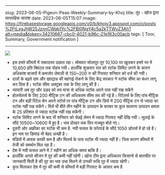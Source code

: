 ---
slug: 2023-06-05-Pigeon-Peas-Weekly-Summary-by-Khoj
title: तूर - खोज द्वारा साप्ताहिक सारांश 
date: 2023-06-05T15:07
image: https://firebasestorage.googleapis.com/v0/b/khojv3.appspot.com/o/posts%2FtLxgJhW25JznnCWqb1Yc%2FBI0NgY4c5a2kTTWyZ3Ah?alt=media&token=34210667-cbc0-4021-b96c-21e163c00acb
tags: [ Toor, Summary, Government notification ]
 
 --- 

![](https://firebasestorage.googleapis.com/v0/b/khojv3.appspot.com/o/posts%2FtLxgJhW25JznnCWqb1Yc%2FBI0NgY4c5a2kTTWyZ3Ah?alt=media&token=34210667-cbc0-4021-b96c-21e163c00acb)
- इस हफ्ते कीमतों में जबरदस्त उछाल रहा। सोमवार सोलापुर तूर 10,100 पर खुलकर हफ्ते भर में 10,650 प्रति क्विंटल तक पोहच गयी। हालाँकि शुक्रवार रात को स्टॉक लिमिट लगने के कारण अधिकांश बाजारों में कमजोर लेवाली से 150~200 रु की गिरावट शनिवार को दर्ज की गयी। 
- दालों के बढ़ते दाम और खाद्यान्न की महंगाई रोकने के लिए केंद्र सरकार ने स्टॉक सीमा का बंधन लागू कर दिया है। स्टॉक सीमा अक्टूबर तक के लिए लागू की है। 
- व्यापारी अब तूर और उड़द को तय मात्रा से अधिक स्टॉक अपने पास नहीं रख सकेंगे 
- होलसेलर्स के लिए 200 मीट्रिक टन की अधिकतम सीमा तय की गई है। रिटेलर्स के लिए पांच मीट्रिक टन और बड़ी रिटेल चेन अपने स्टोर्स पर पांच मीट्रिक टन और डिपो में 200 मीट्रिक टन से ज्यादा का स्टॉक नहीं रख सकेंगे। मिलें भी बीते तीन महीने के उत्पादन के बराबर या कुल सालाना उत्पादन क्षमता के 25 प्रतिशत से ज्यादा स्टॉक नहीं रख सकेंगी। 
- स्टॉक लिमिट लगने के बाद भी शनिवार को चेन्नई लेमन में ज्यादा गिरावट नहीं देखि गयी। जुलाई के सौदे 10500~10600 में हुए है। भाव दोपहर तक फिर मजबूत बोले गए। 
- दूसरी ओर अफ्रीका का स्टॉक भी कम है. नयी फसल के फॉरवर्ड के सौदे 1050 डॉलर्स में हो रहे है। इन भाव पर डिमांड भी बेहद अच्छी है।  
- मंडियों में आवक काफी कम है और मिलर्स के पास स्टॉक भी ज्यादा नहीं है। जिस कारण कीमतों में तेजी को समर्थन मिल रहा है। 
- देश में नयी फसल आने में 7 महीने का अधिक समय बाकि है। 
- हालाँकि अगले सीजन में तूर की कमी नहीं रहेगी। खोज टीम द्वारा अधिकतर किसानो से बातचीत पर जानकारी मिली है की तूर का भाव उचा मिलने से उनकी रूचि तूर में ज्यादा रहेगी। 
- कुल मिलाकर देश में तूर की कमी से कीमतों में बड़ी गिरावट के आसार कम है
